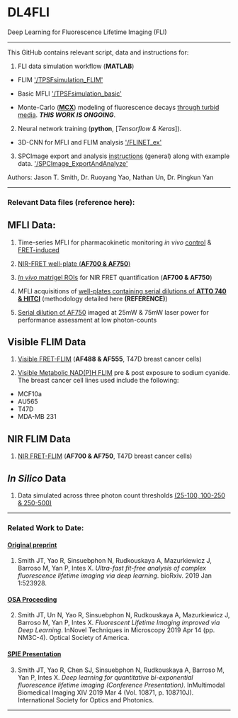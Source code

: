 # DL4FLI
Deep Learning for Fluorescence Lifetime Imaging (FLI)

--------------------------------------------------------------

This GitHub contains relevant script, data and instructions for:
1. FLI data simulation workflow (**MATLAB**)

  * FLIM ['/TPSFsimulation_FLIM'](https://github.com/jasontsmith2718/DL4FLI/tree/master/TPSFsimulation_FLIM)

  * Basic MFLI ['/TPSFsimulation_basic'](https://github.com/jasontsmith2718/DL4FLI/tree/master/TPSFsimulation_basic)
  
  * Monte-Carlo ([__MCX__](http://mcx.space/)) modeling of fluorescence decays [through turbid media](https://github.com/jasontsmith2718/DL4FLI/tree/master/TPSFsimulation_MCX). _**THIS WORK IS ONGOING**_.

2. Neural network training (**python**, [_Tensorflow & Keras_]).

  * 3D-CNN for MFLI and FLIM analysis ['/FLINET_ex'](https://github.com/jasontsmith2718/DL4FLI/tree/master/FLINET_ex)
  
3. SPCImage export and analysis [instructions](https://github.com/jasontsmith2718/DL4FLI/blob/master/SPCImage_ExportAndAnalyze/SPCImageExportAndAnalyze_slideShow.pptm?raw=true) (general) along with example data. ['/SPCImage_ExportAndAnalyze'](https://github.com/jasontsmith2718/DL4FLI/tree/master/SPCImage_ExportAndAnalyze)

Authors: Jason T. Smith, Dr. Ruoyang Yao, Nathan Un, Dr. Pingkun Yan

--------------------------------------------------------------

### Relevant Data files (reference here):

## MFLI Data:

1. Time-series MFLI for pharmacokinetic monitoring _in vivo_ [control](https://figshare.com/s/f216de0f63a352cd5c44) & [FRET-induced](https://figshare.com/s/db8dbc19455ea5fa82f3)

2. [NIR-FRET well-plate (**AF700 & AF750**)](https://figshare.com/s/841b13c73a1a35cc4e63)

3. [_In vivo_ matrigel ROIs](https://figshare.com/s/d3f1375e2fd6d10bc30f) for NIR FRET quantification (**AF700 & AF750**)

4. MFLI acquisitions of [well-plates containing serial dilutions of **ATTO 740 & HITCI**](https://figshare.com/s/af59c3fe4fc8479efffa) (methodology detailed here __(REFERENCE)__)

5. [Serial dilution of AF750](https://figshare.com/s/3ca9941b2c6e50f500eb) imaged at 25mW & 75mW laser power for performance assessment at low photon-counts

## Visible FLIM Data

1. [Visible FRET-FLIM](https://figshare.com/s/541c3112813cbd417957) (**AF488 & AF555**, T47D breast cancer cells)

2. [Visible Metabolic NAD(P)H FLIM](https://figshare.com/s/0a78e95f917b142e53fc) pre & post exposure to sodium cyanide. The breast cancer cell lines used include the following:

  * MCF10a
  * AU565
  * T47D
  * MDA-MB 231

## NIR FLIM Data

1. [NIR FRET-FLIM](https://figshare.com/s/d4d21918f719a8233f4a) (**AF700 & AF750**, T47D breast cancer cells)

## _In Silico_ Data

1. Data simulated across three photon count thresholds [(25-100, 100-250 & 250-500)](https://figshare.com/s/e84c4d612654df989208)

--------------------------------------------------------------

### Related Work to Date:

#### [Original preprint](https://www.biorxiv.org/content/10.1101/523928v1)
1) Smith JT, Yao R, Sinsuebphon N, Rudkouskaya A, Mazurkiewicz J, Barroso M, Yan P, Intes X. _Ultra-fast fit-free analysis of complex fluorescence lifetime imaging via deep learning_. bioRxiv. 2019 Jan 1:523928.

#### [OSA Proceeding](https://www.osapublishing.org/abstract.cfm?uri=NTM-2019-NM3C.4)
2) Smith JT, Un N, Yao R, Sinsuebphon N, Rudkouskaya A, Mazurkiewicz J, Barroso M, Yan P, Intes X. _Fluorescent Lifetime Imaging improved via Deep Learning_. InNovel Techniques in Microscopy 2019 Apr 14 (pp. NM3C-4). Optical Society of America.

#### [SPIE Presentation](https://www.spiedigitallibrary.org/conference-proceedings-of-spie/10871/108710J/Deep-learning-for-quantitative-bi-exponential-fluorescence-lifetime-imaging-Conference/10.1117/12.2509857.short)
3) Smith JT, Yao R, Chen SJ, Sinsuebphon N, Rudkouskaya A, Barroso M, Yan P, Intes X. _Deep learning for quantitative bi-exponential fluorescence lifetime imaging (Conference Presentation)_. InMultimodal Biomedical Imaging XIV 2019 Mar 4 (Vol. 10871, p. 108710J). International Society for Optics and Photonics.


--------------------------------------------------------------

